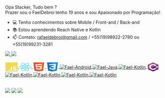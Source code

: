 Opa Stacker, Tudo bem ?<br>
Prazer sou o FaelDebroi tenho 19 anos e sou Apaixonado por Programação!

- 💻 Tenho conhecimentos sobre Mobile / Front-and / Back-and
- 📚 Estou aprendendo Reach Native e Kotlin
- 📫 Contato: rafaeldebroi@gmail.com / +55(19)98922-2780 ou +55(19)99231-3281 

<div>
  <a href="https://github.com/FaelDebroi">
  <img height="180em" src="https://github-readme-stats.vercel.app/api?username=FaelDebroi&show_icons=true&theme=cobalt&include_all_commits=true&count_private=true"/>
  <img height="180em" src="https://github-readme-stats.vercel.app/api/top-langs/?username=FaelDebroi&layout=compact&langs_count=7&theme=cobalt"/>
</div>
<div style="display: inline_block"><br>
  <img align="center" alt="Fael-Js" height="30" width="40" src="https://raw.githubusercontent.com/devicons/devicon/master/icons/javascript/javascript-plain.svg">
  <img align="center" alt="Fael-React" height="30" width="40" src="https://raw.githubusercontent.com/devicons/devicon/master/icons/react/react-original.svg">
  <img align="center" alt="Fael-HTML" height="30" width="40" src="https://raw.githubusercontent.com/devicons/devicon/master/icons/html5/html5-original.svg">
  <img align="center" alt="Fael-CSS" height="30" width="40" src="https://raw.githubusercontent.com/devicons/devicon/master/icons/css3/css3-original.svg">
  <img align="center" alt="Fael-Android" height="30" width="40" src="https://cdn.jsdelivr.net/gh/devicons/devicon/icons/android/android-original.svg">
  <img align="center" alt="Fael-Java" height="30" width="40" src="https://cdn.jsdelivr.net/gh/devicons/devicon/icons/java/java-original.svg">
  <img align="center" alt="Fael-Kotlin" height="30" width="40" src="https://cdn.jsdelivr.net/gh/devicons/devicon/icons/kotlin/kotlin-original.svg">
  <img align="center" alt="Fael-Csharp" height="30" width="40" src="https://raw.githubusercontent.com/devicons/devicon/master/icons/csharp/csharp-original.svg">
  <img align="center" alt="Fael-Kotlin" height="30" width="40" src="https://cdn.jsdelivr.net/gh/devicons/devicon/icons/mysql/mysql-original.svg">
  <img align="center" alt="Fael-Kotlin" height="30" width="40" src="https://cdn.jsdelivr.net/gh/devicons/devicon/icons/postgresql/postgresql-original.svg">
  <img align="center" alt="Fael-Kotlin" height="30" width="40" src="https://cdn.jsdelivr.net/gh/devicons/devicon/icons/photoshop/photoshop-plain.svg">
  <img align="center" alt="Fael-Kotlin" height="30" width="40" src="https://cdn.jsdelivr.net/gh/devicons/devicon/icons/illustrator/illustrator-plain.svg">
  
</div>
  <br><br>
     <a href="https://www.instagram.com/fael_debroi/" target="_blank"><img src="https://img.shields.io/badge/-Instagram-%23E4405F?style=for-the-badge&logo=instagram&logoColor=white" target="_blank"></a>
  <a href = "https://mail.google.com/mail/u/?authuser=rafaeldebroi@gmail.com&?shva=1#contact/0123456789ABCDEF"><img src="https://img.shields.io/badge/-Gmail-%23333?style=for-the-badge&logo=gmail&logoColor=white" target="_blank"></a>
  <a href="https://www.linkedin.com/in/rafaeldebroi/" target="_blank"><img src="https://img.shields.io/badge/-LinkedIn-%230077B5?style=for-the-badge&logo=linkedin&logoColor=white" target="_blank"></a> 
 <br><br>
